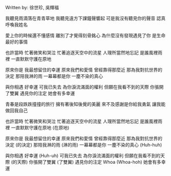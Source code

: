 
Written by: 徐世珍, 吳輝福  

我聽見雨滴落在青青草地
我聽見遠方下課鐘聲響起
可是我沒有聽見你的聲音
認真呼喚我姓名

愛上你的時候還不懂感情
離別了才覺得刻骨銘心
為什麼沒有發現遇見了你
是生命最好的事情

也許當時
忙著微笑和哭泣
忙著追逐天空中的流星
人理所當然地忘記
是誰風裡雨裡
一直默默守護在原地

原來你是
我最想留住的幸運
原來我們和愛情
曾經靠得那麼近
那為我對抗世界的決定
那陪我淋的雨
一幕幕都是你
一塵不染的真心

與你相遇
好幸運
可我已失去
為你淚流滿面的權利
但願在我看不到的天際
你張開了雙翼
遇見你的注定
她會有多幸運

青春是段跌跌撞撞的旅行
擁有著後知後覺的美麗
來不及感謝是你給我勇氣
讓我能做回我自己

也許當時
忙著微笑和哭泣
忙著追逐天空中的流星
人理所當然地忘記
是誰風裡雨裡
一直默默守護在原地
(在原地)

原來你是
我最想留住的幸運
原來我們和愛情
曾經靠得那麼近
那為我對抗世界的決定 (的決定)
那陪我淋的雨 (淋的雨)
一幕幕都是你
一塵不染的真心 (Huh-huh)

與你相遇
好幸運 (Huh-uh)
可我已失去
為你淚流滿面的權利
但願在我看不到的天際 (的天際)
你張開了雙翼 (了雙翼)
遇見你的注定
Whoa
(Whoa-hoh)
她會有多幸運  



